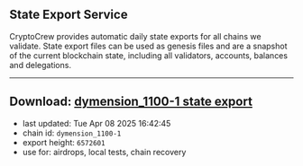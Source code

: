 ## State Export Service
CryptoCrew provides automatic daily state exports for all chains we validate. State export files can be used as genesis files and are a snapshot of the current blockchain state, including all validators, accounts, balances and delegations.

---
**Download: [dymension_1100-1 state export](https://dl-eu2.ccvalidators.com/SERVICE/dymension/dymension_1100-1_export_6572601.json)**
---

- last updated: Tue Apr 08 2025 16:42:45
- chain id: `dymension_1100-1`
- export height: `6572601`
- use for: airdrops, local tests, chain recovery
